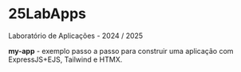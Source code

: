 # 25LabApps

Laboratório de Aplicações - 2024 / 2025

**my-app** - exemplo passo a passo para construir uma aplicação com ExpressJS+EJS, Tailwind e HTMX.
